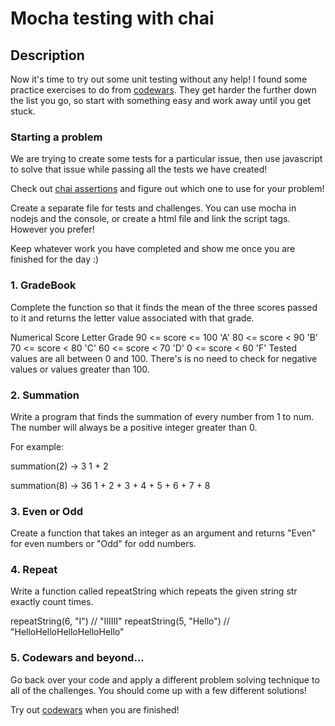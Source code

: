 # Mocha testing with chai

## Description

Now it's time to try out some unit testing without any help! I found some practice exercises to do from [codewars](https://www.codewars.com/kata/latest/my-languages).
They get harder the further down the list you go, so start with something easy and work away until you get stuck. 

### Starting a problem

We are trying to create some tests for a particular issue, then use javascript to solve that issue while passing all the tests we have created! 

Check out [chai assertions](https://www.chaijs.com/api/assert/) and figure out which one to use for your problem! 

Create a separate file for tests and challenges. You can use mocha in nodejs and the console, or create a html file and link the script tags. However you prefer! 

Keep whatever work you have completed and show me once you are finished for the day :) 

### 1. GradeBook
Complete the function so that it finds the mean of the three scores passed to it and returns the letter value associated with that grade.

Numerical Score	Letter Grade
90 <= score <= 100	'A'
80 <= score < 90	'B'
70 <= score < 80	'C'
60 <= score < 70	'D'
0 <= score < 60	'F'
Tested values are all between 0 and 100. There's is no need to check for negative values or values greater than 100.

### 2. Summation

Write a program that finds the summation of every number from 1 to num. The number will always be a positive integer greater than 0.

For example:

summation(2) -> 3
1 + 2

summation(8) -> 36
1 + 2 + 3 + 4 + 5 + 6 + 7 + 8

### 3. Even or Odd
Create a function that takes an integer as an argument and returns "Even" for even numbers or "Odd" for odd numbers.

### 4. Repeat 
Write a function called repeatString which repeats the given string str exactly count times.

repeatString(6, "I") // "IIIIII"
repeatString(5, "Hello") // "HelloHelloHelloHelloHello"

### 5. Codewars and beyond...
Go back over your code and apply a different problem solving technique to all of the challenges. You should come up with a few different solutions! 

Try out [codewars](https://www.codewars.com/kata/latest/my-languages) when you are finished! 